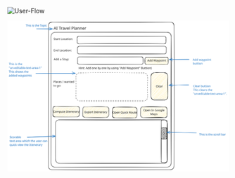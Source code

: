 
![User-Flow](https://github.com/user-attachments/assets/3197c138-ec6f-4207-91d8-87e30224f63c)

![Alt text](design.svg)
